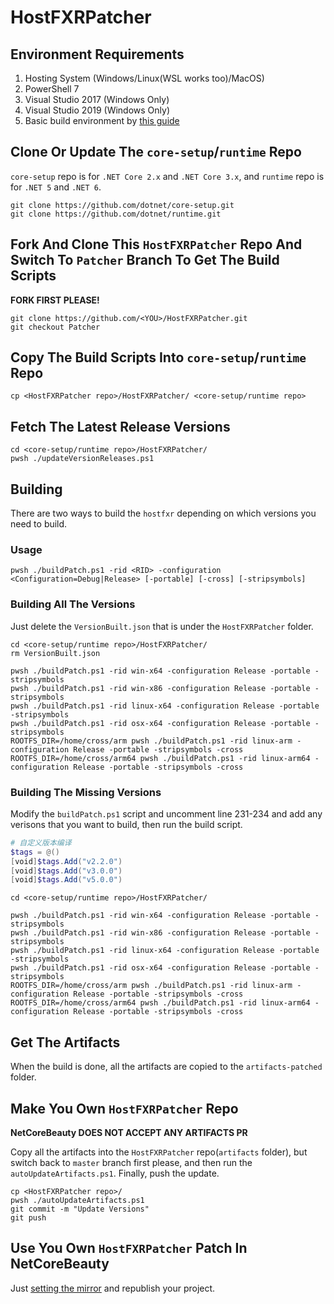 # HostFXRPatcher

## Environment Requirements
1. Hosting System (Windows/Linux(WSL works too)/MacOS)
2. PowerShell 7
3. Visual Studio 2017 (Windows Only)
4. Visual Studio 2019 (Windows Only)
5. Basic build environment by [this guide](https://github.com/dotnet/runtime/blob/main/docs/workflow/README.md)

## Clone Or Update The `core-setup`/`runtime` Repo

`core-setup` repo is for `.NET Core 2.x` and `.NET Core 3.x`, and `runtime` repo is for `.NET 5` and `.NET 6`.
```shell
git clone https://github.com/dotnet/core-setup.git
git clone https://github.com/dotnet/runtime.git
```

## Fork And Clone This `HostFXRPatcher` Repo And Switch To `Patcher` Branch To Get The Build Scripts

**FORK FIRST PLEASE!**

```shell
git clone https://github.com/<YOU>/HostFXRPatcher.git
git checkout Patcher
```

## Copy The Build Scripts Into `core-setup`/`runtime` Repo

```shell
cp <HostFXRPatcher repo>/HostFXRPatcher/ <core-setup/runtime repo>
```

## Fetch The Latest Release Versions

```shell
cd <core-setup/runtime repo>/HostFXRPatcher/
pwsh ./updateVersionReleases.ps1
```

## Building
There are two ways to build the `hostfxr` depending on which versions you need to build.

### Usage

```shell
pwsh ./buildPatch.ps1 -rid <RID> -configuration <Configuration=Debug|Release> [-portable] [-cross] [-stripsymbols]
```

### Building All The Versions
Just delete the `VersionBuilt.json` that is under the `HostFXRPatcher` folder.

```shell
cd <core-setup/runtime repo>/HostFXRPatcher/
rm VersionBuilt.json

pwsh ./buildPatch.ps1 -rid win-x64 -configuration Release -portable -stripsymbols
pwsh ./buildPatch.ps1 -rid win-x86 -configuration Release -portable -stripsymbols
pwsh ./buildPatch.ps1 -rid linux-x64 -configuration Release -portable -stripsymbols
pwsh ./buildPatch.ps1 -rid osx-x64 -configuration Release -portable -stripsymbols
ROOTFS_DIR=/home/cross/arm pwsh ./buildPatch.ps1 -rid linux-arm -configuration Release -portable -stripsymbols -cross
ROOTFS_DIR=/home/cross/arm64 pwsh ./buildPatch.ps1 -rid linux-arm64 -configuration Release -portable -stripsymbols -cross
```

### Building The Missing Versions
Modify the `buildPatch.ps1` script and uncomment line 231-234 and add any verisons that you want to build, then run the build script.

```powershell
# 自定义版本编译
$tags = @()
[void]$tags.Add("v2.2.0")
[void]$tags.Add("v3.0.0")
[void]$tags.Add("v5.0.0")
```

```shell
cd <core-setup/runtime repo>/HostFXRPatcher/

pwsh ./buildPatch.ps1 -rid win-x64 -configuration Release -portable -stripsymbols
pwsh ./buildPatch.ps1 -rid win-x86 -configuration Release -portable -stripsymbols
pwsh ./buildPatch.ps1 -rid linux-x64 -configuration Release -portable -stripsymbols
pwsh ./buildPatch.ps1 -rid osx-x64 -configuration Release -portable -stripsymbols
ROOTFS_DIR=/home/cross/arm pwsh ./buildPatch.ps1 -rid linux-arm -configuration Release -portable -stripsymbols -cross
ROOTFS_DIR=/home/cross/arm64 pwsh ./buildPatch.ps1 -rid linux-arm64 -configuration Release -portable -stripsymbols -cross
```

## Get The Artifacts
When the build is done, all the artifacts are copied to the `artifacts-patched` folder.

## Make You Own `HostFXRPatcher` Repo
**NetCoreBeauty DOES NOT ACCEPT ANY ARTIFACTS PR**

Copy all the artifacts into the `HostFXRPatcher` repo(`artifacts` folder), but switch back to `master` branch first please, and then run the `autoUpdateArtifacts.ps1`. Finally, push the update.
```shell
cp <HostFXRPatcher repo>/
pwsh ./autoUpdateArtifacts.ps1
git commit -m "Update Versions"
git push
```

## Use You Own `HostFXRPatcher` Patch In NetCoreBeauty
Just [setting the mirror](https://github.com/nulastudio/netcorebeauty#mirror) and republish your project.
